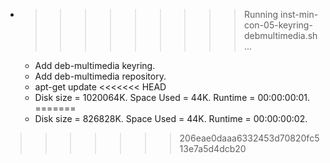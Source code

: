 * >>>>>>>>> Running inst-min-con-05-keyring-debmultimedia.sh ...
  * Add deb-multimedia keyring.
  * Add deb-multimedia repository.
  * apt-get update
<<<<<<< HEAD
  * Disk size = 1020064K. Space Used = 44K. Runtime = 00:00:00:01.
=======
  * Disk size = 826828K. Space Used = 44K. Runtime = 00:00:00:02.
>>>>>>> 206eae0daaa6332453d70820fc513e7a5d4dcb20
